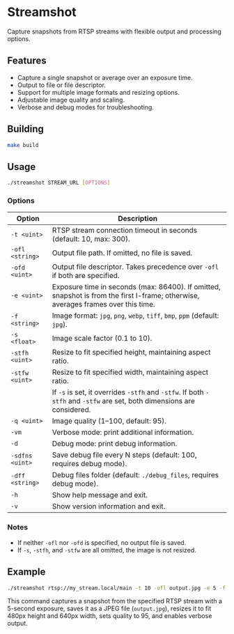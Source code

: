 # Streamshot

Capture snapshots from RTSP streams with flexible output and processing options.

## Features

-   Capture a single snapshot or average over an exposure time.
-   Output to file or file descriptor.
-   Support for multiple image formats and resizing options.
-   Adjustable image quality and scaling.
-   Verbose and debug modes for troubleshooting.

## Building

```bash
make build
```

## Usage

```bash
./streamshot STREAM_URL [OPTIONS]
```

### Options

| Option          | Description                                                                                                                       |
| --------------- | --------------------------------------------------------------------------------------------------------------------------------- |
| `-t <uint>`     | RTSP stream connection timeout in seconds (default: 10, max: 300).                                                                |
| `-ofl <string>` | Output file path. If omitted, no file is saved.                                                                                   |
| `-ofd <uint>`   | Output file descriptor. Takes precedence over `-ofl` if both are specified.                                                       |
| `-e <uint>`     | Exposure time in seconds (max: 86400). If omitted, snapshot is from the first I-frame; otherwise, averages frames over this time. |
| `-f <string>`   | Image format: `jpg`, `png`, `webp`, `tiff`, `bmp`, `ppm` (default: `jpg`).                                                        |
| `-s <float>`    | Image scale factor (0.1 to 10).                                                                                                   |
| `-stfh <uint>`  | Resize to fit specified height, maintaining aspect ratio.                                                                         |
| `-stfw <uint>`  | Resize to fit specified width, maintaining aspect ratio.                                                                          |
|                 | If `-s` is set, it overrides `-stfh` and `-stfw`. If both `-stfh` and `-stfw` are set, both dimensions are considered.            |
| `-q <uint>`     | Image quality (1–100, default: 95).                                                                                               |
| `-vm`           | Verbose mode: print additional information.                                                                                       |
| `-d`            | Debug mode: print debug information.                                                                                              |
| `-sdfns <uint>` | Save debug file every N steps (default: 100, requires debug mode).                                                                |
| `-dff <string>` | Debug files folder (default: `./debug_files`, requires debug mode).                                                               |
| `-h`            | Show help message and exit.                                                                                                       |
| `-v`            | Show version information and exit.                                                                                                |

### Notes

-   If neither `-ofl` nor `-ofd` is specified, no output file is saved.
-   If `-s`, `-stfh`, and `-stfw` are all omitted, the image is not resized.

## Example

```bash
./streamshot rtsp://my_stream.local/main -t 10 -ofl output.jpg -e 5 -f jpg -s 1.0 -stfh 480 -stfw 640 -q 95 -v
```

This command captures a snapshot from the specified RTSP stream with a 5-second exposure, saves it as a JPEG file (`output.jpg`), resizes it to fit 480px height and 640px width, sets quality to 95, and enables verbose output.
